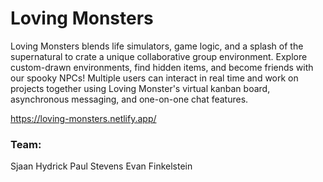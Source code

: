 # Loving Monsters

Loving Monsters blends life simulators, game logic, and a splash of the supernatural to crate a unique collaborative group environment. Explore custom-drawn environments, find hidden items, and become friends with our spooky NPCs! Multiple users can interact in real time and work on projects together using Loving Monster's virtual kanban board, asynchronous messaging, and one-on-one chat features.

https://loving-monsters.netlify.app/

### Team:
Sjaan Hydrick
Paul Stevens
Evan Finkelstein
